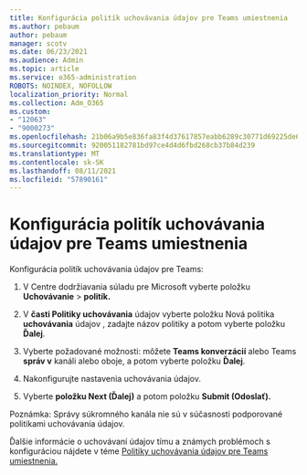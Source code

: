 ```yaml
---
title: Konfigurácia politík uchovávania údajov pre Teams umiestnenia
ms.author: pebaum
author: pebaum
manager: scotv
ms.date: 06/23/2021
ms.audience: Admin
ms.topic: article
ms.service: o365-administration
ROBOTS: NOINDEX, NOFOLLOW
localization_priority: Normal
ms.collection: Adm_O365
ms.custom:
- "12063"
- "9000273"
ms.openlocfilehash: 21b06a9b5e836fa83f4d37617857eabb6289c30771d69225de662415d513d720
ms.sourcegitcommit: 920051182781bd97ce4d4d6fbd268cb37b84d239
ms.translationtype: MT
ms.contentlocale: sk-SK
ms.lasthandoff: 08/11/2021
ms.locfileid: "57890161"
---
```

# <a name="configure-retention-policies-for-teams-locations"></a>Konfigurácia politík uchovávania údajov pre Teams umiestnenia

Konfigurácia politík uchovávania údajov pre Teams:

1. V Centre dodržiavania súladu pre Microsoft vyberte položku **Uchovávanie**  >  **politík.**

1. V **časti Politiky uchovávania** údajov vyberte položku Nová politika **uchovávania** údajov , zadajte názov politiky a potom vyberte položku **Ďalej**.

1. Vyberte požadované možnosti: môžete **Teams konverzácií** alebo Teams **správ v** kanáli alebo oboje, a potom vyberte položku **Ďalej**.

1. Nakonfigurujte nastavenia uchovávania údajov. 

1. Vyberte **položku Next (Ďalej)** a potom položku **Submit (Odoslať).**

Poznámka: Správy súkromného kanála nie sú v súčasnosti podporované politikami uchovávania údajov.

Ďalšie informácie o uchovávaní údajov tímu a známych problémoch s konfiguráciou nájdete v téme [Politiky uchovávania údajov pre Teams umiestnenia.](https://docs.microsoft.com/microsoft-365/compliance/create-retention-policies#retention-policy-for-teams-locations)

